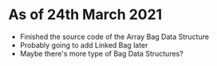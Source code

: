 # As of 24th March 2021
- Finished the source code of the Array Bag Data Structure
- Probably going to add Linked Bag later
- Maybe there's more type of Bag Data Structures?
